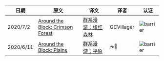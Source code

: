 |日期|原文|译文|译者|认证|
|---|---|---|---|---|
|2020/7/2|[Around the Block: Crimson Forest](https://www.minecraft.net/en-us/article/around-block--crimson-forest)|[群系漫游：绯红森林](https://www.mcbbs.net/thread-1071347-1-1.html)|GCVillager|![barrier](https://user-images.githubusercontent.com/15277496/76684847-3c2d4900-65dd-11ea-8d91-c7be623cf3d2.png)|
|2020/6/11|[Around the Block: Plains](https://www.minecraft.net/en-us/article/around-block--plains)|[群系漫游：平原](https://www.mcbbs.net/thread-1060392-1-1.html)|☕🐶|![barrier](https://user-images.githubusercontent.com/15277496/76684847-3c2d4900-65dd-11ea-8d91-c7be623cf3d2.png)|
